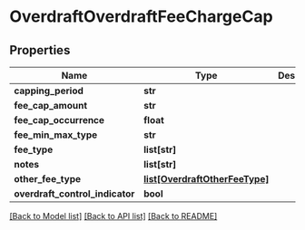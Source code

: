 # OverdraftOverdraftFeeChargeCap

## Properties
Name | Type | Description | Notes
------------ | ------------- | ------------- | -------------
**capping_period** | **str** |  | [optional] 
**fee_cap_amount** | **str** |  | [optional] 
**fee_cap_occurrence** | **float** |  | [optional] 
**fee_min_max_type** | **str** |  | [optional] 
**fee_type** | **list[str]** |  | [optional] 
**notes** | **list[str]** |  | [optional] 
**other_fee_type** | [**list[OverdraftOtherFeeType]**](OverdraftOtherFeeType.md) |  | [optional] 
**overdraft_control_indicator** | **bool** |  | [optional] 

[[Back to Model list]](../README.md#documentation-for-models) [[Back to API list]](../README.md#documentation-for-api-endpoints) [[Back to README]](../README.md)


